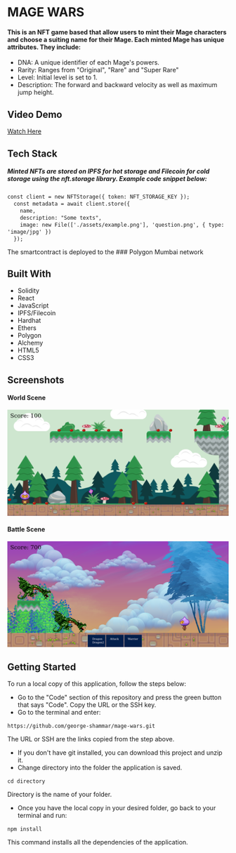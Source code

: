 # MAGE WARS

#### This is an NFT game based that allow users to mint their Mage characters and choose a suiting name for their Mage. Each minted Mage has unique attributes. They include:

- DNA: A unique identifier of each Mage's powers.
- Rarity: Ranges from "Original", "Rare" and "Super Rare"
- Level: Initial level is set to 1.
- Description: The forward and backward velocity as well as maximum jump height.

## Video Demo
[Watch Here](https://www.loom.com/share/6d36bfb0b91c47d7947eea6a565a910b)

## Tech Stack

##### Minted NFTs are stored on IPFS for hot storage and Filecoin for cold storage using the nft.storage library. Example code snippet below:

```
const client = new NFTStorage({ token: NFT_STORAGE_KEY });
  const metadata = await client.store({
    name,
    description: "Some texts",
    image: new File(['./assets/example.png'], 'question.png', { type: 'image/jpg' })
  });
```
The smartcontract is deployed to the ### Polygon Mumbai network

## Built With
- Solidity
- React
- JavaScript
- IPFS/Filecoin
- Hardhat
- Ethers
- Polygon
- Alchemy
- HTML5
- CSS3

## Screenshots

#### World Scene
![screenshot](./world.png)

#### Battle Scene
![screenshot](./battle.png)

## Getting Started

To run a local copy of this application, follow the steps below:

- Go to the "Code" section of this repository and press the green button that says "Code". Copy the URL or the SSH key.
- Go to the terminal and enter:
```
https://github.com/george-shammar/mage-wars.git
```
The URL or SSH are the links copied from the step above.

- If you don't have git installed, you can download this project and unzip it.
- Change directory into the folder the application is saved.
```
cd directory
```
Directory is the name of your folder.


- Once you have the local copy in your desired folder, go back to your terminal and run:
```
npm install
```
This command installs all the dependencies of the application.